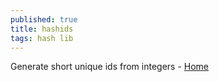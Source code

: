 ```yaml
---
published: true
title: hashids
tags: hash lib
---
```

Generate short unique ids from integers - [Home](https://hashids.org/)
